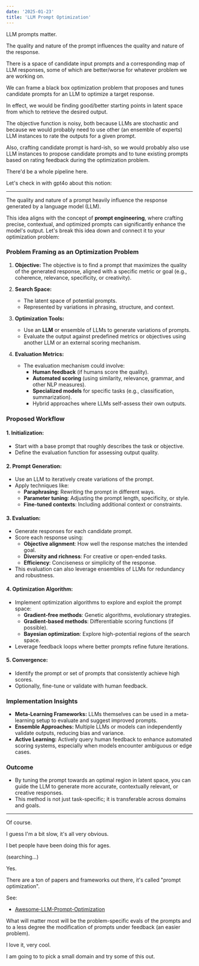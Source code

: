 ```yaml
---
date: '2025-01-23'
title: 'LLM Prompt Optimization'
---
```


LLM prompts matter.

The quality and nature of the prompt influences the quality and nature of the response.

There is a space of candidate input prompts and a corresponding map of LLM responses, some of which are better/worse for whatever problem we are working on.

We can frame a black box optimization problem that proposes and tunes candidate prompts for an LLM to optimize a target response.

In effect, we would be finding good/better starting points in latent space from which to retrieve the desired output.

The objective function is noisy, both because LLMs are stochastic and because we would probably need to use other (an ensemble of experts) LLM instances to rate the outputs for a given prompt.

Also, crafting candidate prompt is hard-ish, so we would probably also use LLM instances to propose candidate prompts and to tune existing prompts based on rating feedback during the optimization problem.

There'd be a whole pipeline here.


Let's check in with gpt4o about this notion:

---

The quality and nature of a prompt heavily influence the response generated by a language model (LLM).

This idea aligns with the concept of **prompt engineering**, where crafting precise, contextual, and optimized prompts can significantly enhance the model's output. Let's break this idea down and connect it to your optimization problem:

### **Problem Framing as an Optimization Problem**
1. **Objective:**
   The objective is to find a prompt that maximizes the quality of the generated response, aligned with a specific metric or goal (e.g., coherence, relevance, specificity, or creativity).

2. **Search Space:**
   - The latent space of potential prompts.
   - Represented by variations in phrasing, structure, and context.

3. **Optimization Tools:**
   - Use an **LLM** or ensemble of LLMs to generate variations of prompts.
   - Evaluate the output against predefined metrics or objectives using another LLM or an external scoring mechanism.

4. **Evaluation Metrics:**
   - The evaluation mechanism could involve:
     - **Human feedback** (if humans score the quality).
     - **Automated scoring** (using similarity, relevance, grammar, and other NLP measures).
     - **Specialized models** for specific tasks (e.g., classification, summarization).
     - Hybrid approaches where LLMs self-assess their own outputs.

### **Proposed Workflow**
#### 1. **Initialization:**
   - Start with a base prompt that roughly describes the task or objective.
   - Define the evaluation function for assessing output quality.

#### 2. **Prompt Generation:**
   - Use an LLM to iteratively create variations of the prompt.
   - Apply techniques like:
     - **Paraphrasing**: Rewriting the prompt in different ways.
     - **Parameter tuning**: Adjusting the prompt length, specificity, or style.
     - **Fine-tuned contexts**: Including additional context or constraints.

#### 3. **Evaluation:**
   - Generate responses for each candidate prompt.
   - Score each response using:
     - **Objective alignment**: How well the response matches the intended goal.
     - **Diversity and richness**: For creative or open-ended tasks.
     - **Efficiency**: Conciseness or simplicity of the response.
   - This evaluation can also leverage ensembles of LLMs for redundancy and robustness.

#### 4. **Optimization Algorithm:**
   - Implement optimization algorithms to explore and exploit the prompt space:
     - **Gradient-free methods**: Genetic algorithms, evolutionary strategies.
     - **Gradient-based methods**: Differentiable scoring functions (if possible).
     - **Bayesian optimization**: Explore high-potential regions of the search space.
   - Leverage feedback loops where better prompts refine future iterations.

#### 5. **Convergence:**
   - Identify the prompt or set of prompts that consistently achieve high scores.
   - Optionally, fine-tune or validate with human feedback.

### **Implementation Insights**
- **Meta-Learning Frameworks:** LLMs themselves can be used in a meta-learning setup to evaluate and suggest improved prompts.
- **Ensemble Approaches:** Multiple LLMs or models can independently validate outputs, reducing bias and variance.
- **Active Learning:** Actively query human feedback to enhance automated scoring systems, especially when models encounter ambiguous or edge cases.

### **Outcome**
- By tuning the prompt towards an optimal region in latent space, you can guide the LLM to generate more accurate, contextually relevant, or creative responses.
- This method is not just task-specific; it is transferable across domains and goals.

---

Of course.

I guess I'm a bit slow, it's all very obvious.

I bet people have been doing this for ages.

(searching...)

Yes.

There are a ton of papers and frameworks out there, it's called "prompt optimization".

See:

* [Awesome-LLM-Prompt-Optimization](https://github.com/jxzhangjhu/Awesome-LLM-Prompt-Optimization)

What will matter most will be the problem-specific evals of the prompts and to a less degree the modification of prompts under feedback (an easier problem).

I love it, very cool.

I am going to to pick a small domain and try some of this out.


